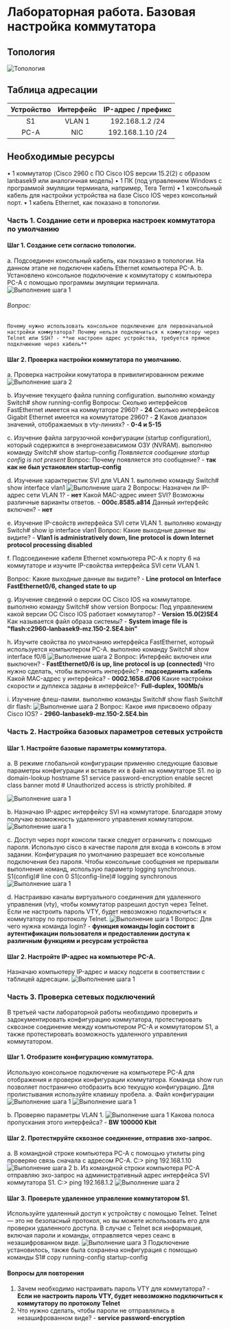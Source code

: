 # Лабораторная работа. Базовая настройка коммутатора

##	Топология
![Топология](/images/Image1.png)
 
## Таблица адресации

|Устройство|Интерфейс|IP-адрес / префикс|
|:---------------------:|:----------------------:|:-------------------:|
|S1|VLAN 1|192.168.1.2 /24|
|PC-A|NIC|192.168.1.10 /24|

## Необходимые ресурсы
•	1 коммутатор (Cisco 2960 с ПО Cisco IOS версии 15.2(2) с образом lanbasek9 или аналогичная модель)
•	1 ПК (под управлением Windows с программой эмуляции терминала, например, Tera Term)
•	1 консольный кабель для настройки устройства на базе Cisco IOS через консольный порт.
•	1 кабель Ethernet, как показано в топологии.

### Часть 1. Создание сети и проверка настроек коммутатора по умолчанию

#### Шаг 1. Создание сети согласно топологии.
a.	Подсоединен консольный кабель, как показано в топологии. На данном этапе не подключен кабель Ethernet компьютера PC-A.
b.	Установлено консольное подключение к коммутатору с компьютера PC-A с помощью программы эмуляции терминала.
![Выполнение шага 1](/images/Image2.png)
###### Вопрос:
    Почему нужно использовать консольное подключение для первоначальной настройки коммутатора? Почему нельзя подключиться к коммутатору через Telnet или SSH? - **не настроен адрес устройства, требуется прямое подклчюение через кабель**

#### Шаг 2. Проверка настройки коммутатора по умолчанию.
a.	Проверка настройки комутатора в привилигированном режиме
![Выполнение шага 2](/images/Image3.png)

b.	Изучение текущего файла running configuration.
выполняю команду Switch# show running-config
Вопросы:
Сколько интерфейсов FastEthernet имеется на коммутаторе 2960? - **24**
Сколько интерфейсов Gigabit Ethernet имеется на коммутаторе 2960? - **2**
Каков диапазон значений, отображаемых в vty-линиях? - **0-4 и 5-15**

c.	Изучение файла загрузочной конфигурации (startup configuration), который содержится в энергонезависимом ОЗУ (NVRAM).
выполняю команду Switch# show startup-config
*Появляется сообщение startup config is not present*
Вопрос:
Почему появляется это сообщение? - **так как не был установлен startup-config**

d.	Изучение характеристик SVI для VLAN 1.
выполняю команду Switch# show interface vlan1
![Выполнение шага 2](/images/Image4.png)
Вопросы:
Назначен ли IP-адрес сети VLAN 1? - **нет**
Какой MAC-адрес имеет SVI? Возможны различные варианты ответов. - **000c.8585.a814**
Данный интерфейс включен? - **нет**

e.	Изучение IP-свойств интерфейса SVI сети VLAN 1.
выполняю команду Switch# show ip interface vlan1
Вопрос:
Какие выходные данные вы видите? - **Vlan1 is administratively down, line protocol is down Internet protocol processing disabled**

f.	Подсоединение кабеля Ethernet компьютера PC-A к порту 6 на коммутаторе и изучите IP-свойства интерфейса SVI сети VLAN 1.

Вопрос:
Какие выходные данные вы видите? - **Line protocol on Interface FastEthernet0/6, changed state to up**

g.	Изучение сведений о версии ОС Cisco IOS на коммутаторе.
выполняю команду Switch# show version
Вопросы:
Под управлением какой версии ОС Cisco IOS работает коммутатор? - **Version 15.0(2)SE4**
Как называется файл образа системы? - **System image file is "flash:c2960-lanbasek9-mz.150-2.SE4.bin"**

h.	Изучите свойства по умолчанию интерфейса FastEthernet, который используется компьютером PC-A.
выполняю команду Switch# show interface f0/6 
![Выполнение шага 2](/images/Image6.png)
Вопрос:
Интерфейс включен или выключен? - **FastEthernet0/6 is up, line protocol is up (connected)**
Что нужно сделать, чтобы включить интерфейс? - **подсоединить кабель**
Какой MAC-адрес у интерфейса? - **0002.1658.d706**
Какие настройки скорости и дуплекса заданы в интерфейсе?- **Full-duplex, 100Mb/s**

i.	Изучение флеш-памяи.
выполняю команды
Switch# show flash 
Switch# dir flash: 
![Выполнение шага 2](/images/Image5.png)
Вопрос:
Какое имя присвоено образу Cisco IOS? - **2960-lanbasek9-mz.150-2.SE4.bin**

### Часть 2. Настройка базовых параметров сетевых устройств
#### Шаг 1. Настройте базовые параметры коммутатора.
a.	В режиме глобальной конфигурации применяю следующие базовые параметры конфигурации и вставьте их в файл на коммутаторе S1. 
no ip domain-lookup
hostname S1
service password-encryption
enable secret class
banner motd #
Unauthorized access is strictly prohibited. #

![Выполнение шага 1](/images/Image7.png)

b.	Назначаю IP-адрес интерфейсу SVI на коммутаторе. Благодаря этому получаю возможность удаленного управления коммутатором.
![Выполнение шага 1](/images/Image8.png)

c.	Доступ через порт консоли также следует ограничить  с помощью пароля. Использую cisco в качестве пароля для входа в консоль в этом задании. Конфигурация по умолчанию разрешает все консольные подключения без пароля. Чтобы консольные сообщения не прерывали выполнение команд, использую параметр logging synchronous.
S1(config)# line con 0
S1(config-line)# logging synchronous 
![Выполнение шага 1](/images/Image9.png)

d.	Настраиваю каналы виртуального соединения для удаленного управления (vty), чтобы коммутатор разрешил доступ через Telnet. Если не настроить пароль VTY, будет невозможно подключиться к коммутатору по протоколу Telnet.
![Выполнение шага 1](/images/Image10.png)
Вопрос:
Для чего нужна команда login? - **функция команды login состоит в аутентификации пользователя и предоставлении доступа к различным функциям и ресурсам устройства**

#### Шаг 2. Настройте IP-адрес на компьютере PC-A.
Назначаю компьютеру IP-адрес и маску подсети в соответствии с таблицей адресации.
![Выполнение шага 1](/images/Image11.png)


### Часть 3. Проверка сетевых подключений
В третьей части лабораторной работы необходимо проверить и задокументировать конфигурацию коммутатора, протестировать сквозное соединение между компьютером PC-A и коммутатором S1, а также протестировать возможность удаленного управления коммутатором.
#### Шаг 1. Отобразите конфигурацию коммутатора.
Использую консольное подключение на компьютере PC-A для отображения и проверки конфигурации коммутатора. 
Команда show run позволяет постранично отобразить всю текущую конфигурацию. Для пролистывания используйте клавишу пробела.
a.	Файл конфигурации
![Выполнение шага 1](/images/Image12.png)
![Выполнение шага 1](/images/Image13.png)

b.	Проверяю параметры VLAN 1.
![Выполнение шага 1](/images/Image14.png)
Какова полоса пропускания этого интерфейса? - **BW 100000 Kbit**

#### Шаг 2. Протестируйте сквозное соединение, отправив эхо-запрос.
a.	В командной строке компьютера PC-A с помощью утилиты ping проверяю связь сначала с адресом PC-A.
C:\> ping 192.168.1.10 
![Выполнение шага 2](/images/Image15.png)
b.	Из командной строки компьютера PC-A отправляю эхо-запрос на административный адрес интерфейса SVI коммутатора S1.
C:\> ping 192.168.1.2
![Выполнение шага 2](/images/Image16.png)

#### Шаг 3. Проверьте удаленное управление коммутатором S1.
Используйте удаленный доступ к устройству с помощью Telnet. Telnet — это не безопасный протокол, но вы можете использовать его для проверки удаленного доступа. В случае с Telnet вся информация, включая пароли и команды, отправляется через сеанс в незашифрованном виде. 
![Выполнение шага 3](/images/Image17.png)
Подключение установилось, также была сохранена конфигурация с помощью команды S1# copy running-config startup-config

#### Вопросы для повторения
1.	Зачем необходимо настраивать пароль VTY для коммутатора? - **Если не настроить пароль VTY, будет невозможно подключиться к коммутатору по протоколу Telnet**
2.	Что нужно сделать, чтобы пароли не отправлялись в незашифрованном виде? - **service password-encryption**


